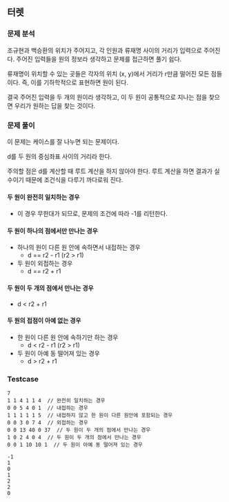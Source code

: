 ## 터렛

### 문제 분석

조규현과 백승환의 위치가 주어지고, 각 인원과 류재명 사이의 거리가 입력으로 주어진다. 주어진 입력들을 원의 정보라 생각하고 문제를 접근하면 풀기 쉽다.

류재명이 위치할 수 있는 곳들은 각자의 위치 (x, y)에서 거리가 r만큼 떨어진 모든 점들이다. 즉, 이를 기하학적으로 표현하면 원이 된다.

결국 주어진 입력을 두 개의 원이라 생각하고, 이 두 원이 공통적으로 지나는 점을 찾으면 우리가 원하는 답을 찾는 것이다.

### 문제 풀이

이 문제는 케이스를 잘 나누면 되는 문제이다. 

d를 두 원의 중심좌표 사이의 거리라 한다. 

주의할 점은 d를 계산할 때 루트 계산을 하지 않아야 한다. 루트 계산을 하면 결과가 실수이기 때문에 조건식을 다루기 까다로워 진다.

#### 두 원이 완전히 일치하는 경우

- 이 경우 무한대가 되므로, 문제의 조건에 따라 -1를 리턴한다.

#### 두 원이 하나의 점에서만 만나는 경우

- 하나의 원이 다른 원 안에 속하면서 내접하는 경우
  - d == r2 - r1 (r2 > r1)
- 두 원이 외접하는 경우
  - d == r2 + r1

#### 두 원이 두 개의 점에서 만나는 경우

- d < r2 + r1

#### 두 원의 접점이 아예 없는 경우

- 한 원이 다른 원 안에 속하기만 하는 경우
  - d < r2 - r1 (r2 > r1)
- 두 원이 아예 동 떨어져 있는 경우
  - d > r2 + r1

### Testcase

```
7
1 1 4 1 1 4  // 완전히 일치하는 경우
0 0 5 4 0 1  // 내접하는 경우
1 1 1 1 1 5	 // 내접하지 않고 한 원이 다른 원안에 포함되는 경우
0 0 3 0 7 4  // 외접하는 경우
0 0 13 40 0 37  // 두 원이 두 개의 점에서 만나는 경우
1 0 2 4 0 4  // 두 원이 두 개의 점에서 만나는 경우
0 0 1 10 10 1  // 두 원이 아예 동 떨어져 있는 경우
```

```
-1
1
0
1
2
2
0
```